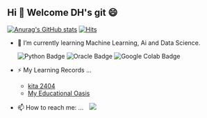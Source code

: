##  Hi 👋  Welcome DH's git 😄
[![Anurag's GitHub stats](https://github-readme-stats.vercel.app/api?username=leedoheon98)](https://github.com/anuraghazra/github-readme-stats)
[![Hits](https://hits.seeyoufarm.com/api/count/incr/badge.svg?url=https%3A%2F%2Fgithub.com%2Fleedoheon98%2Fkita_2404&count_bg=%2379C83D&title_bg=%23555555&icon=github.svg&icon_color=%23E7E7E7&title=hits&edge_flat=false)](https://hits.seeyoufarm.com)

- 🌱 I’m currently learning Machine Learning, Ai and Data Science.
  
  ![Python Badge](https://img.shields.io/badge/Python-3776AB?logo=python&logoColor=fff&style=for-the-badge) ![Oracle Badge](https://img.shields.io/badge/Oracle-F80000?logo=oracle&logoColor=fff&style=for-the-badge) ![Google Colab Badge](https://img.shields.io/badge/Google%20Colab-F9AB00?logo=googlecolab&logoColor=fff&style=for-the-badge)
  
- ⚡ My Learning Records ...
  - [kita 2404](https://github.com/leedoheon98/kita_2404)
  - [My Educational Oasis](https://github.com/leedoheon98/My-Educational-Oasis)

- 📫 How to reach me: ...    <a href="https://instagram.com/do_heon2">
                                <img 
                                    src="http://img.shields.io/badge/-Instagram-black?style=flat&logo=Instagram&link=https://instagram.com/do_heon2/"
                                    style="height : auto; margin-left : 10px; margin-right : 10px;"/>
                              </a>
